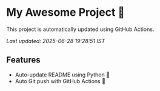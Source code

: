 # My Awesome Project 🚀

This project is automatically updated using GitHub Actions.

_Last updated: 2025-06-28 19:28:51 IST_

## Features
- Auto-update README using Python 🐍
- Auto Git push with GitHub Actions 🤖
